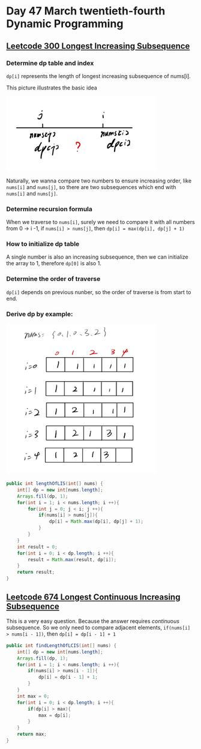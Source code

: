 # Day 47 March twentieth-fourth Dynamic Programming

## [Leetcode 300 Longest Increasing Subsequence](https://leetcode.com/problems/longest-increasing-subsequence/description/)

### Determine dp table and index

`dp[i]` represents the length of longest increasing subsequence of nums[i].

This picture illustrates the basic idea

<img src="../picture/March%20twentieth-fourth/comparsion.jpg" width = "400" height = "200" alt="comparsion" align=center/>

Naturally, we wanna compare two numbers to ensure increasing order, like `nums[i]` and `nums[j]`, so there are two subsequences which end with `nums[i]` and `nums[j]`.

### Determine recursion formula

When we traverse to `nums[i]`, surely we need to compare it with all numbers from 0 -> i -1, if `nums[i] > nums[j]`, then `dp[i] = max(dp[i], dp[j] + 1)`

### How to initialize dp table

A single number is also an increasing subsequence, then we can initialize the array to 1, therefore `dp[0]` is also 1.

### Determine the order of traverse

`dp[i]` depends on previous nunber, so the order of traverse is from start to end.

### Derive dp by example:

<img src="../picture/March%20twentieth-fourth/example1.jpg" width = "400" height = "400" alt="example1" align=center/>

```java
public int lengthOfLIS(int[] nums) {
    int[] dp = new int[nums.length];
    Arrays.fill(dp, 1);
    for(int i = 1; i < nums.length; i ++){
        for(int j = 0; j < i; j ++){
            if(nums[i] > nums[j]){
                dp[i] = Math.max(dp[i], dp[j] + 1);
            }
        }
    }
    int result = 0;
    for(int i = 0; i < dp.length; i ++){
        result = Math.max(result, dp[i]);
    }
    return result;
}
```

## [Leetcode 674 Longest Continuous Increasing Subsequence](https://leetcode.com/problems/longest-continuous-increasing-subsequence/description/)

This is a very easy question. Because the answer requires *continuous* subsequence. So we only need to compare adjacent elements, `if(nums[i] > nums[i - 1])`, then `dp[i] = dp[i - 1] + 1`

```java
public int findLengthOfLCIS(int[] nums) {
    int[] dp = new int[nums.length];
    Arrays.fill(dp, 1);
    for(int i = 1; i < nums.length; i ++){
        if(nums[i] > nums[i - 1]){
            dp[i] = dp[i - 1] + 1;
        }
    }
    int max = 0;
    for(int i = 0; i < dp.length; i ++){
        if(dp[i] > max){
            max = dp[i];
        }
    }
    return max;
}
```

